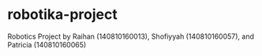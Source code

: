 # robotika-project
Robotics Project by Raihan (140810160013), Shofiyyah (140810160057), and Patricia (140810160065)
